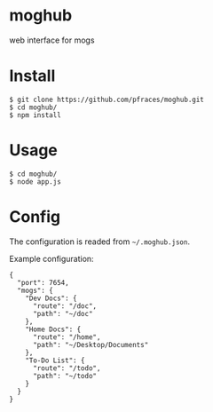 # moghub

web interface for mogs

# Install

    $ git clone https://github.com/pfraces/moghub.git
    $ cd moghub/
    $ npm install

# Usage

    $ cd moghub/
    $ node app.js

# Config

The configuration is readed from `~/.moghub.json`.

Example configuration:

    {
      "port": 7654,
      "mogs": {
        "Dev Docs": {
          "route": "/doc",
          "path": "~/doc"
        },
        "Home Docs": {
          "route": "/home",
          "path": "~/Desktop/Documents"
        },
        "To-Do List": {
          "route": "/todo",
          "path": "~/todo"
        }
      }
    }
